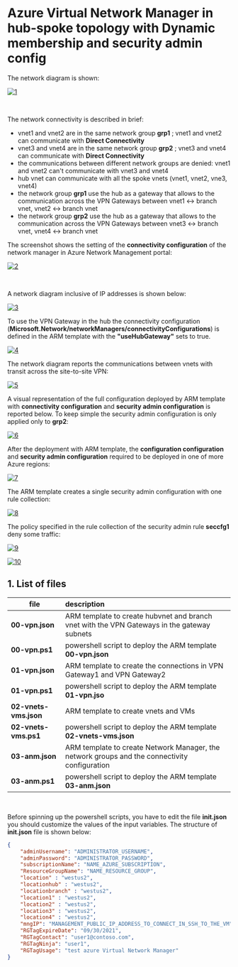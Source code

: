 <properties
pageTitle= 'Azure Virtual Network Manager in hub-spoke topology with dynamic membership and security admin config'
description= "Azure Virtual Network Manager in hub-spoke topology with Dynamic membership and security admin config"
documentationcenter: na
services="Virtual Network Manager"
documentationCenter="na"
authors="fabferri"
manager=""
editor=""/>

<tags
   ms.service="configuration-Example-Azure"
   ms.devlang="na"
   ms.topic="article"
   ms.tgt_pltfrm="Azure"
   ms.workload="na"
   ms.date="30/08/2021"
   ms.author="fabferri" />

# Azure Virtual Network Manager in hub-spoke topology with Dynamic membership and security admin config
The network diagram is shown:

[![1]][1]

<br>

The network connectivity is described in brief:
- vnet1 and vnet2  are in the same network group **grp1** ; vnet1 and vnet2 can communicate with **Direct Connectivity**
- vnet3 and vnet4  are in the same network group **grp2** ; vnet3 and vnet4 can communicate with **Direct Connectivity**
- the communications between different network groups are denied: vnet1 and vnet2 can't communicate with vnet3 and vnet4 
- hub vnet can communicate with all the spoke vnets (vnet1, vnet2, vne3, vnet4) 
- the network group **grp1** use the hub as a gateway that allows to the communication across the VPN Gateways between vnet1 <-> branch vnet, vnet2 <-> branch vnet
- the network group **grp2** use the hub as a gateway that allows to the communication across the VPN Gateways between vnet3 <-> branch vnet, vnet4 <-> branch vnet

The screenshot shows the setting of the **connectivity configuration** of the network manager in Azure Network Management portal:

[![2]][2]

<br>

A network diagram inclusive of IP addresses is shown below:

[![3]][3]

To use the VPN Gateway in the hub the connectivity configuration (**Microsoft.Network/networkManagers/connectivityConfigurations**) is defined in the ARM template with the **"useHubGateway"** sets to true.

[![4]][4]

The network diagram reports the communications between vnets with transit across the site-to-site VPN:

[![5]][5]

A visual representation of the full configuration deployed by ARM template with **connectivity configuration** and **security admin configuration** is reported below. To keep simple the security admin configuration is only applied only to **grp2**:

[![6]][6]

After the deployment with ARM template, the  **configuration configuration** and **security admin configuration** required to be deployed in one of more Azure regions:

[![7]][7]

The ARM template creates a single security admin configuration with one rule collection:

[![8]][8]

The policy specified in the rule collection of the security admin rule **seccfg1** deny some traffic:

[![9]][9]


[![10]][10]

## <a name="List of files"></a>1. List of files 

| file              | description                                                               |       
| ----------------- |:------------------------------------------------------------------------- |
| **00-vpn.json**   | ARM template to create hubvnet and branch vnet with the VPN Gateways in the gateway subnets|
| **00-vpn.ps1**    | powershell script to deploy the ARM template **00-vpn.json**              |
| **01-vpn.json**   | ARM template to create the connections in VPN Gateway1 and VPN Gateway2   |
| **01-vpn.ps1**    | powershell script to deploy the ARM template **01-vpn.jso**               |
| **02-vnets-vms.json** | ARM template to create vnets and VMs                                  |
| **02-vnets-vms.ps1**  | powershell script to deploy the ARM template **02-vnets-vms.json**    |
| **03-anm.json**       | ARM template to create Network Manager, the network groups and the connectivity configuration |
| **03-anm.ps1**    | powershell script to deploy the ARM template **03-anm.json**              |

<br>
 
Before spinning up the powershell scripts, you have to edit the file **init.json** you should customize the values of the input variables.
The structure of **init.json** file is shown below:
```json
{
    "adminUsername": "ADMINISTRATOR_USERNAME",
    "adminPassword": "ADMINISTRATOR_PASSWORD",
    "subscriptionName": "NAME_AZURE_SUBSCRIPTION",
    "ResourceGroupName": "NAME_RESOURCE_GROUP",
    "location" : "westus2",
    "locationhub" : "westus2",
    "locationbranch" : "westus2",
    "location1" : "westus2",
    "location2" : "westus2",
    "location3" : "westus2",
    "location4" : "westus2",
    "mngIP": "MANAGEMENT_PUBLIC_IP_ADDRESS_TO_CONNECT_IN_SSH_TO_THE_VM",
    "RGTagExpireDate": "09/30/2021",
    "RGTagContact": "user1@contoso.com",
    "RGTagNinja": "user1",
    "RGTagUsage": "test azure Virtual Network Manager"
}
```
<br>


<!--Image References-->

[1]: ./media/network-diagram1.png "network diagram"
[2]: ./media/network-diagram2.png "network diagram"
[3]: ./media/network-diagram3.png "network diagram"
[4]: ./media/network-diagram4.png "network diagram"
[5]: ./media/network-diagram5.png "network diagram"
[6]: ./media/network-diagram6.png "network diagram"
[7]: ./media/network-diagram7.png "network diagram"
[8]: ./media/network-diagram8.png "network diagram"
[9]: ./media/network-diagram9.png "network diagram"
[10]: ./media/network-diagram10.png "network diagram"
<!--Link References-->

